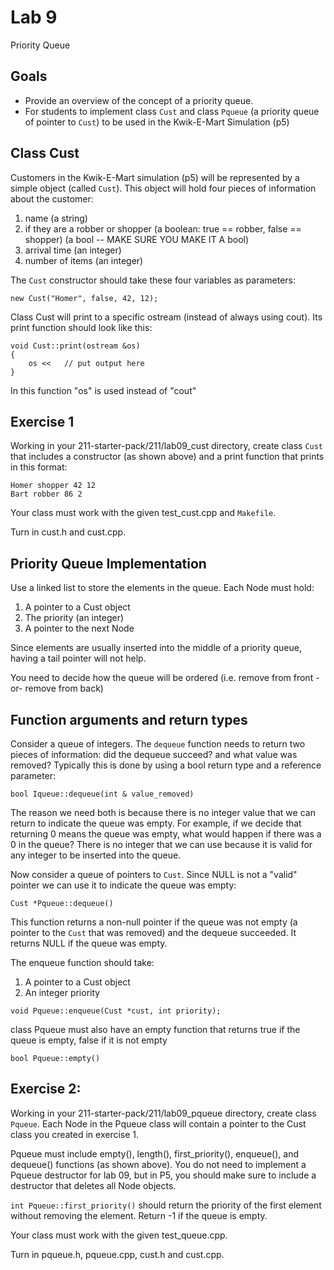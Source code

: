 # Lab 9

Priority Queue

## Goals

* Provide an overview of the concept of a priority queue.
* For students to implement class `Cust` and class `Pqueue` (a priority queue of pointer to `Cust`) to be used in the Kwik-E-Mart Simulation (p5)

## Class Cust

Customers in the Kwik-E-Mart simulation (p5) will be represented by a simple object (called `Cust`). This object will hold four pieces of information about the customer:
1. name (a string)
2. if they are a robber or shopper (a boolean: true == robber, false == shopper) (a bool -- MAKE SURE YOU MAKE IT A bool)
3. arrival time (an integer)
4. number of items (an integer)<br>

The `Cust` constructor should take these four variables as parameters:
```
new Cust("Homer", false, 42, 12);
```

Class Cust will print to a specific ostream (instead of always using cout). Its print function should look like this:
```
void Cust::print(ostream &os)
{
    os <<   // put output here
}
```

In this function "os" is used instead of "cout"

## Exercise 1

Working in your 211-starter-pack/211/lab09_cust directory, create class `Cust` that includes a constructor (as shown above) and a print function that prints in this format:
```
Homer shopper 42 12
Bart robber 86 2
```
Your class must work with the given test_cust.cpp and `Makefile`.<br>

Turn in cust.h and cust.cpp.

## Priority Queue Implementation

Use a linked list to store the elements in the queue. Each Node must hold:
1. A pointer to a Cust object
2. The priority (an integer)
3. A pointer to the next Node<br>

Since elements are usually inserted into the middle of a priority queue, having a tail pointer will not help.<br>

You need to decide how the queue will be ordered (i.e. remove from front -or- remove from back)<br>

## Function arguments and return types

Consider a queue of integers. The `dequeue` function needs to return two pieces of information: did the dequeue succeed? and what value was removed? Typically this is done by using a bool return type and a reference parameter:
```
bool Iqueue::dequeue(int & value_removed)
```

The reason we need both is because there is no integer value that we can return to indicate the queue was empty. For example, if we decide that returning 0 means the queue was empty, what would happen if there was a 0 in the queue? There is no integer that we can use because it is valid for any integer to be inserted into the queue.<br>

Now consider a queue of pointers to `Cust`. Since NULL is not a "valid" pointer we can use it to indicate the queue was empty:
```
Cust *Pqueue::dequeue()
```
This function returns a non-null pointer if the queue was not empty (a pointer to the `Cust` that was removed) and the dequeue succeeded. It returns NULL if the queue was empty.<br>

The enqueue function should take:
1. A pointer to a Cust object
2. An integer priority
```
void Pqueue::enqueue(Cust *cust, int priority);
```

class Pqueue must also have an empty function that returns true if the queue is empty, false if it is not empty
```
bool Pqueue::empty()
```

## Exercise 2:

Working in your 211-starter-pack/211/lab09_pqueue directory, create class `Pqueue`. Each Node in the Pqueue class will contain a pointer to the Cust class you created in exercise 1.<br>

Pqueue must include empty(), length(), first_priority(), enqueue(), and dequeue() functions (as shown above). You do not need to implement a Pqueue destructor for lab 09, but in P5, you should make sure to include a destructor that deletes all Node objects.<br>

`int Pqueue::first_priority()` should return the priority of the first element without removing the element. Return -1 if the queue is empty.<br>

Your  class must work with the given test_queue.cpp.<br>

Turn in pqueue.h, pqueue.cpp, cust.h and cust.cpp.
